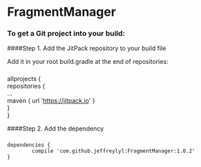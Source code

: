 # FragmentManager

### To get a Git project into your build:

####Step 1. Add the JitPack repository to your build file

Add it in your root build.gradle at the end of repositories:
###
allprojects {<br/>
		      repositories {<br/>
			              ...<br/>
			              maven { url 'https://jitpack.io' }<br/>
		      }<br/>
	}<br/>
  
  
####Step 2. Add the dependency

###
	dependencies {
	        compile 'com.github.jeffreylyl:FragmentManager:1.0.2'
	}
